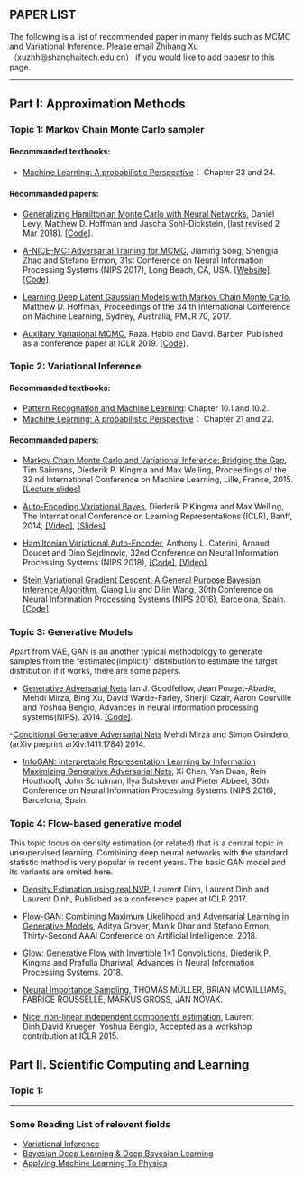 ## PAPER LIST

The following is a list of recommended paper in many fields such as MCMC and Variational Inference.
Please email Zhihang Xu （xuzhh@shanghaitech.edu.cn） if you would like to add papesr to this page.

---
## Part I:  Approximation Methods

### Topic 1: Markov Chain Monte Carlo sampler

#### Recommanded textbooks: 
- [Machine Learning: A probabilistic Perspective](https://doc.lagout.org/science/Artificial%20Intelligence/Machine%20learning/Machine%20Learning_%20A%20Probabilistic%20Perspective%20%5BMurphy%202012-08-24%5D.pdf)： Chapter 23 and 24.

#### Recommanded papers: 
- [Generalizing Hamiltonian Monte Carlo with Neural Networks](https://arxiv.org/abs/1711.09268),
 Daniel Levy, Matthew D. Hoffman and Jascha Sohl-Dickstein, (last revised 2 Mar 2018).
 [[Code]](https://github.com/brain-research/l2hmc).

- [A-NICE-MC: Adversarial Training for MCMC](https://arxiv.org/abs/1706.07561),
Jiaming Song, Shengjia Zhao and Stefano Ermon,
31st Conference on Neural Information Processing Systems (NIPS 2017), Long Beach, CA, USA.
[[Website]](https://ermongroup.github.io/blog/a-nice-mc/).
[[Code]](https://github.com/ermongroup/a-nice-mc).


- [Learning Deep Latent Gaussian Models with Markov Chain Monte Carlo](https://pdfs.semanticscholar.org/353a/6ac63ba0f30f7627cb01e4ba214acf3a256c.pdf),
Matthew D. Hoffman,
Proceedings of the 34 th International Conference on Machine
Learning, Sydney, Australia, PMLR 70, 2017.

- [Auxiliary Variational MCMC](https://openreview.net/pdf?id=r1NJqsRctX),
Raza. Habib and David. Barber,
Published as a conference paper at ICLR 2019.
[[Code]](https://github.com/AVMCMC/AuxiliaryVariationalMCMC).

### Topic 2: Variational Inference

#### Recommanded textbooks: 
- [Pattern Recognation and Machine Learning](http://users.isr.ist.utl.pt/~wurmd/Livros/school/Bishop%20-%20Pattern%20Recognition%20And%20Machine%20Learning%20-%20Springer%20%202006.pdf): Chapter 10.1 and 10.2.
- [Machine Learning: A probabilistic Perspective](https://doc.lagout.org/science/Artificial%20Intelligence/Machine%20learning/Machine%20Learning_%20A%20Probabilistic%20Perspective%20%5BMurphy%202012-08-24%5D.pdf)： Chapter 21 and 22.

#### Recommanded papers: 
- [Markov Chain Monte Carlo and Variational Inference:
Bridging the Gap](http://proceedings.mlr.press/v37/salimans15.pdf),
Tim Salimans, Diederik P. Kingma and Max Welling,
Proceedings of the 32 nd International Conference on Machine
Learning, Lille, France, 2015.
[[Lecture slides]](http://videolectures.net/site/normal_dl/tag=1005141/icml2015_salimans_variational_inference_01.pdf)

- [Auto-Encoding Variational Bayes](https://arxiv.org/abs/1312.6114),
Diederik P Kingma and Max Welling,
The International Conference on Learning Representations (ICLR), Banff, 2014,
[[Video]](https://www.youtube.com/watch?v=rjZL7aguLAs),
[[Slides]](https://www.slideshare.net/mehdidc/auto-encodingvariationalbayes-54478304).

- [Hamiltonian Variational Auto-Encoder](https://arxiv.org/abs/1805.11328),
Anthony L. Caterini, Arnaud Doucet and Dino Sejdinovic,
32nd Conference on Neural Information Processing Systems (NIPS 2018),
[[Code]](https://github.com/anthonycaterini/hvae-nips),
[[Video]](https://www.youtube.com/watch?v=MD1CFKTu9U4).

- [Stein Variational Gradient Descent: A General
Purpose Bayesian Inference Algorithm](https://papers.nips.cc/paper/6338-stein-variational-gradient-descent-a-general-purpose-bayesian-inference-algorithm.pdf),
Qiang Liu and Dilin Wang,
30th Conference on Neural Information Processing Systems (NIPS 2016), Barcelona, Spain.
[[Code]](https://github.com/DartML/Stein-Variational-Gradient-Descent).

### Topic 3: Generative Models 
Apart from VAE, GAN is an another typical methodology to generate samples from the “estimated(implicit)” distribution to estimate the target distribution if it works, there are some papers.

- [Generative Adversarial Nets](https://papers.nips.cc/paper/5423-generative-adversarial-nets)
Ian J. Goodfellow, Jean Pouget-Abadie, Mehdi Mirza, Bing Xu, David Warde-Farley, Sherjil Ozair, Aaron Courville and Yoshua Bengio,
Advances in neural information processing systems(NIPS). 2014.
[[Code]](https://github.com/goodfeli/adversarial).

-[Conditional Generative Adversarial Nets](https://arxiv.org/abs/1411.1784)
Mehdi Mirza and Simon Osindero,
(arXiv preprint arXiv:1411.1784) 2014.

- [InfoGAN: Interpretable Representation Learning by Information Maximizing Generative Adversarial Nets](https://papers.nips.cc/paper/6399-infogan-interpretable-representation-learning-by-information-maximizing-generative-adversarial-nets.pdf),
Xi Chen, Yan Duan, Rein Houthooft, John Schulman, Ilya Sutskever and Pieter Abbeel,
30th Conference on Neural Information Processing Systems (NIPS 2016), Barcelona, Spain.

###  Topic 4:  Flow-based generative model
This topic focus on density estimation (or related) that is a central topic in unsupervised learning. Combining deep neural networks with the standard statistic method is very popular in recent years. The basic GAN model and its variants are omited here.

- [Density Estimation using real NVP](https://arxiv.org/pdf/1605.08803.pdf),
Laurent Dinh, Laurent Dinh and Laurent Dinh,
Published as a conference paper at ICLR 2017.

- [Flow-GAN: Combining Maximum Likelihood and Adversarial Learning in
Generative Models](https://arxiv.org/pdf/1705.08868.pdf),
Aditya Grover, Manik Dhar and Stefano Ermon,
Thirty-Second AAAI Conference on Artificial Intelligence. 2018.

- [Glow: Generative Flow with Invertible 1×1 Convolutions](https://papers.nips.cc/paper/8224-glow-generative-flow-with-invertible-1x1-convolutions.pdf),
Diederik P. Kingma and Prafulla Dhariwal,
Advances in Neural Information Processing Systems. 2018.

- [Neural Importance Sampling](https://arxiv.org/pdf/1808.03856.pdf),
THOMAS MÜLLER, BRIAN MCWILLIAMS, FABRICE ROUSSELLE, MARKUS GROSS, JAN NOVÁK.

- [Nice: non-linear independent components estimation](https://arxiv.org/pdf/1410.8516.pdf),
Laurent Dinh,David Krueger, Yoshua Bengio,
Accepted as a workshop contribution at ICLR 2015.

## Part II. Scientific Computing and Learning

### Topic 1:




---
### Some Reading List of relevent fields
- [Variational Inference](http://www.statslab.cam.ac.uk/~sp825/vi.html)
- [Bayesian Deep Learning & Deep Bayesian Learning](https://github.com/CW-Huang/BDL-Reading-List/blob/master/index.md)
- [Applying Machine Learning To Physics](https://physicsml.github.io/pages/papers.html)


